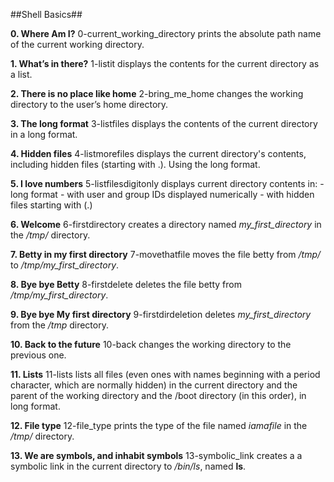 ##Shell Basics##

**0. Where Am I?**
0-current_working_directory prints the absolute path name of the current working directory.

**1. What’s in there?**
1-listit displays the contents for the current directory as a list.

**2. There is no place like home**
2-bring_me_home changes the working directory to the user’s home directory.

**3. The long format**
3-listfiles displays the contents of the current directory in a long format.

**4. Hidden files**
4-listmorefiles displays the current directory's contents, including hidden files (starting with .). Using the long format.

**5. I love numbers**
5-listfilesdigitonly displays current directory contents in:
	- long format
	- with user and group IDs displayed numerically
	- with hidden files starting with (.)

**6. Welcome**
6-firstdirectory creates a directory named *my_first_directory* in the */tmp/* directory.

**7. Betty in my first directory**
7-movethatfile moves the file betty from */tmp/* to */tmp/my_first_directory*.

**8. Bye bye Betty**
8-firstdelete deletes the file betty from */tmp/my_first_directory*.

**9. Bye bye My first directory**
9-firstdirdeletion deletes *my_first_directory* from the */tmp* directory.

**10. Back to the future**
10-back changes the working directory to the previous one.

**11. Lists**
11-lists lists all files (even ones with names beginning with a period character, which are normally hidden) in the current directory and the parent of the working directory and the /boot directory (in this order), in long format.

**12. File type**
12-file_type prints the type of the file named *iamafile* in the */tmp/* directory.

**13. We are symbols, and inhabit symbols**
13-symbolic_link creates a a symbolic link in the current directory to */bin/ls*, named __ls__.
